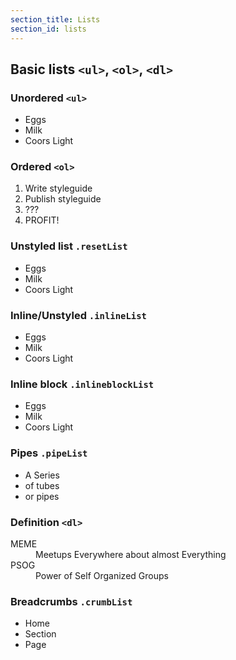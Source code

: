 ```yaml
---
section_title: Lists
section_id: lists
---
```


<div class="line-gutters">
	<div class="unit size1of3">
		<h2>Basic lists <code>&lt;ul&gt;</code>, <code>&lt;ol&gt;</code>, <code>&lt;dl&gt;</code></h2>
	</div>
	<div class="lastUnit">
		<div class="line-gutters">
			<div class="unit size1of3">
				<h3>Unordered <code>&lt;ul&gt;</code></h3>
				<ul>
					<li>Eggs</li>
					<li>Milk</li>
					<li>Coors Light</li>
				</ul>
			</div>
			<div class="unit size1of3">
				<h3>Ordered <code>&lt;ol&gt;</code></h3>
				<ol>
					<li>Write styleguide</li>
					<li>Publish styleguide</li>
					<li>???</li>
					<li>PROFIT!</li>
				</ol>
			</div>
			<div class="unit lastUnit">
				<h3>Unstyled list <code>.resetList</code></h3>
				<ul class="resetList">
					<li>Eggs</li>
					<li>Milk</li>
					<li>Coors Light</li>
				</ul>
			</div>
		</div>
		<div class="line-gutters">
			<div class="unit size1of3">				
				<h3>Inline/Unstyled <code>.inlineList</code></h3>
				<ul class="inlineList">
					<li>Eggs</li>
					<li>Milk</li>
					<li>Coors Light</li>
				</ul>
			</div>
			<div class="unit size1of3">		
				<h3>Inline block <code>.inlineblockList</code></h3>
				<ul class="inlineblockList">
					<li class="guide-hasBackground">Eggs</li>
					<li class="guide-hasBackground">Milk</li>
					<li class="guide-hasBackground">Coors Light</li>
				</ul>
			</div>
			<div class="unit lastUnit">
				<h3>Pipes <code>.pipeList</code></h3>
				<ul class="pipeList">
					<li class="">A Series</li>
					<li>of tubes</li>
					<li>or pipes</li>
				</ul>
			</div>
		</div>
		<div class="line-gutters">
            <div class="unit size1of3">
                <h3>Definition <code>&lt;dl&gt;</code></h3>
                <dl>
                    <dt>MEME</dt>
                        <dd>Meetups Everywhere about almost Everything</dd>
                    <dt>PSOG</dt>
                        <dd>Power of Self Organized Groups</dd>
                </dl>				
            </div>
			<div class="unit lastUnit">
				<h3>Breadcrumbs <code>.crumbList</code></h3>
				<ul class="crumbList">
					<li>Home</li>
					<li>Section</li>
					<li>Page</li>
				</ul>
			</div>
		</div>
	</div>
</div>